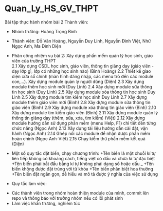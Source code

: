 # Quan_Ly_HS_GV_THPT
Bài tập thực hành nhóm bài 2
Thành viên: 
- Nhóm trưởng: Hoàng Trọng Bình
- Thành viên: Đỗ Văn Hoàng, Nguyễn Duy Linh, Nguyễn Đình Việt, Nhữ Ngọc Anh, Ma Đình Diện
- Phân công nhiệm vụ bài 2:
		Xây dựng phần mềm quản lý học sinh, giáo viên của trường THPT	
2.1	Xây dựng CSDL học sinh, giáo viên, thông tin giảng dạy (giáo viên - dạy lớp gì, lớp có những học sinh nào)	(Bình Hoàng)
2.2	Thiết kế giao diện cửa sổ chính (màn hình đăng nhập, các menu trỏ đến các module con,…). Xây dựng module quản lý người dùng	(Diện)
2.3	Xây dựng module thêm học sinh mới	(Duy Linh)
2.4	Xây dựng module sửa thông tin học sinh	(Duy Linh)
2.5	Xây dựng module xóa thông tin học sinh	Duy Linh
2.5	Xây dựng module tìm kiếm học sinh	Duy Linh
2.7	Xây dựng module thêm giáo viên mới	(Bình)
2.8	Xây dựng module sửa thông tin giáo viên	(Bình)
2.9	Xây dựng module xóa thông tin giáo viên	(Bình)
2.10	Xây dựng module tìm kiếm giáo viên	(Bình)
2.11	Xây dựng module quản lý thông tin giảng dạy (thêm, sửa, xóa, tìm kiếm)	(Việt)
2.12	Xây dựng module hướng dẫn sử dụng phần mềm (menu Help, F1) chi tiết đến từng chức năng	(Ngọc Anh)
2.13	Xây dựng tài liệu hướng dẫn cài đặt, vận hành	(Ngọc Anh)
2.14	Ghép nối các module để nhận được phần mềm hoàn chỉnh	(Ngọc Anh-Việt)
2.15	Chạy kiểm thử phần mềm kết quả	(Diện)

- Một số quy tắc đặt biến, chạy chương trình:
+Tên biến là một chuỗi kí tự liên tiếp không có khoảng cách, tiếng việt có dấu và chứa kí tự đặc biệt
+Tên biến phải bắt đầu bằng kí tự không phải dạng số hoặc dấu _
+Tên biến không được đặt trùng với từ khóa
+Tên biến phân biệt hoa thường
+Tên biến đặt ngắn gọn, dễ hiểu và mô tả được ý nghĩa của việc sử dụng
- Quy tắc làm việc:
+ Các thành viên trong nhóm hoàn thiện module của mình, commit lên repo và thông báo với trưởng nhóm nếu có lỗi phát sinh
+ Làm việc khẩn trương, nghiêm túc
